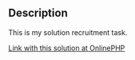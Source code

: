 ## Description
This is my solution recruitment task.

[Link with this solution at OnlinePHP](https://onlinephp.io/c/d58a6)
